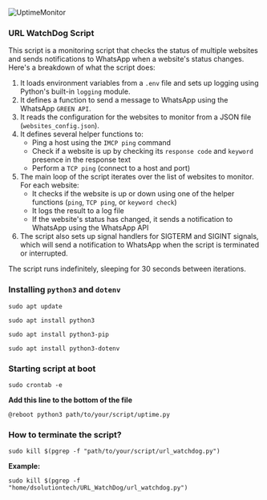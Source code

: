 ![UptimeMonitor](https://github.com/user-attachments/assets/8c9fbfd7-c37f-479f-aa4b-503ea61ab96a)
### URL WatchDog Script
This script is a monitoring script that checks the status of multiple websites and sends notifications to WhatsApp when a website's status changes. Here's a breakdown of what the script does:

1. It loads environment variables from a `.env` file and sets up logging using Python's built-in `logging` module.
2. It defines a function to send a message to WhatsApp using the WhatsApp `GREEN API`.
3. It reads the configuration for the websites to monitor from a JSON file (`websites_config.json`).
4. It defines several helper functions to:
	* Ping a host using the `IMCP ping` command
	* Check if a website is up by checking its `response code` and `keyword` presence in the response text
	* Perform a `TCP ping` (connect to a host and port)
5. The main loop of the script iterates over the list of websites to monitor. For each website:
	* It checks if the website is up or down using one of the helper functions (`ping`, `TCP ping`, or `keyword check`)
	* It logs the result to a log file
	* If the website's status has changed, it sends a notification to WhatsApp using the WhatsApp API
6. The script also sets up signal handlers for SIGTERM and SIGINT signals, which will send a notification to WhatsApp when the script is terminated or interrupted.

The script runs indefinitely, sleeping for 30 seconds between iterations.

### Installing `python3` and `dotenv`

`sudo apt update`

`sudo apt install python3`

`sudo apt install python3-pip`

`sudo apt install python3-dotenv`

### Starting script at boot
`sudo crontab -e`

**Add this line to the bottom of the file**

`@reboot python3 path/to/your/script/uptime.py`

### How to terminate the script?
`sudo kill $(pgrep -f "path/to/your/script/url_watchdog.py")`

**Example:**

`sudo kill $(pgrep -f "home/dsolutiontech/URL_WatchDog/url_watchdog.py")`
